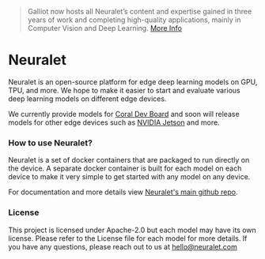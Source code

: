> Galliot now hosts all Neuralet’s content and expertise gained in three years of work and completing high-quality applications, mainly in Computer Vision and Deep Learning. [More Info](https://galliot.us/blog/neuralet-migrated-to-galliot/)

# Neuralet #

Neuralet is an open-source platform for edge deep learning models on GPU, TPU, and more. We hope to make it easier to start and evaluate various deep learning models on different edge devices.

We currently provide models for [Coral Dev Board](https://coral.ai/products/dev-board/) and soon will release models for other edge devices such as [NVIDIA Jetson](https://developer.nvidia.com/embedded/jetson-nano-developer-kit) and more.

### How to use Neuralet? ###

Neuralet is a set of docker containers that are packaged to run directly on the device. A separate docker container is built for each model on each device to make it very simple to get started with any model on any device.

For documentation and more details view [Neuralet's main github repo](https://github.com/neuralet/neuralet).

### License ###
This project is licensed under Apache-2.0 but each model may have its own license. Please refer to the License file for each model for more details. If you have any questions, please reach out to us at hello@neuralet.com

